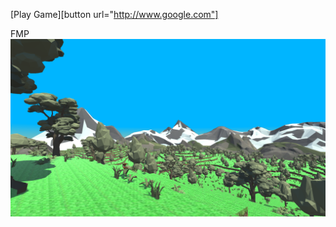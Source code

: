 [Play Game][button url="http://www.google.com"]

FMP <br>
<img alt="FMP terrain" src="assets/images/Capture.PNG"/><br><br>
